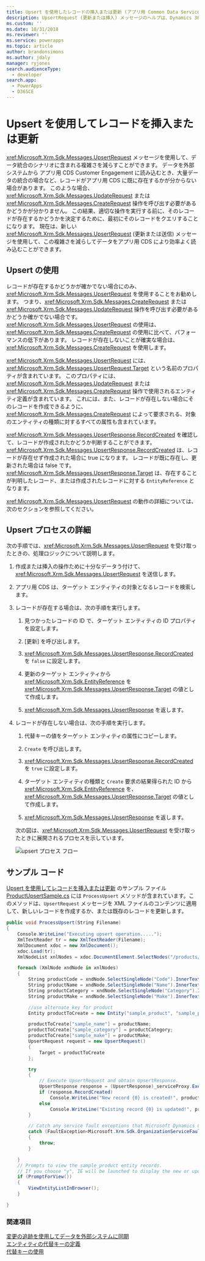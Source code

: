 ```yaml
---
title: Upsert を使用したレコードの挿入または更新 (アプリ用 Common Data Service) | Microsoft Docs
description: UpsertRequest (更新または挿入) メッセージのヘルプは、Dynamics 365 にレコードが存在するかどうかわからない場合にさまざまなデータ統合シナリオを簡略化するのに役立ちます。 このような場合、UpdateRequest または CreateRequest 操作を呼び出す必要があるかどうかが分かりません。 この結果、適切な操作を実行する前に、そのレコードが存在するかどうかを決定するために、最初にそのレコードをクエリすることになります。 UpsertRequest メッセージはそのような問題の解決に役立ちます
ms.custom: ''
ms.date: 10/31/2018
ms.reviewer: ''
ms.service: powerapps
ms.topic: article
author: brandonsimons
ms.author: jdaly
manager: ryjones
search.audienceType:
  - developer
search.app:
  - PowerApps
  - D365CE
---
```

# <a name="use-upsert-to-insert-or-update-a-record"></a>Upsert を使用してレコードを挿入または更新

<xref:Microsoft.Xrm.Sdk.Messages.UpsertRequest> メッセージを使用して、データ統合のシナリオに含まれる複雑さを減らすことができます。 データを外部システムから アプリ用 CDS Customer Engagement に読み込むとき、大量データの統合の場合など、レコードがアプリ用 CDS に既に存在するかが分からない場合があります。 このような場合、<xref:Microsoft.Xrm.Sdk.Messages.UpdateRequest> または <xref:Microsoft.Xrm.Sdk.Messages.CreateRequest> 操作を呼び出す必要があるかどうかが分かりません。 この結果、適切な操作を実行する前に、そのレコードが存在するかどうかを決定するために、最初にそのレコードをクエリすることになります。 現在は、新しい <xref:Microsoft.Xrm.Sdk.Messages.UpsertRequest> (更新または送信) メッセージを使用して、この複雑さを減らしてデータをアプリ用 CDS により効率よく読み込むことができます。  
  
<a name="BKMK_UsingUpsert"></a>   
## <a name="using-upsert"></a>Upsert の使用  
 レコードが存在するかどうかが確かでない場合にのみ、<xref:Microsoft.Xrm.Sdk.Messages.UpsertRequest> を使用することをお勧めします。 つまり、<xref:Microsoft.Xrm.Sdk.Messages.CreateRequest> または <xref:Microsoft.Xrm.Sdk.Messages.UpdateRequest> 操作を呼び出す必要があるかどうか確かでない場合です。 <xref:Microsoft.Xrm.Sdk.Messages.UpsertRequest> の使用は、<xref:Microsoft.Xrm.Sdk.Messages.CreateRequest> の使用に比べて、パフォーマンスの低下があります。 レコードが存在しないことが確実な場合は、<xref:Microsoft.Xrm.Sdk.Messages.CreateRequest> を使用します。  
  
 <xref:Microsoft.Xrm.Sdk.Messages.UpsertRequest> には、<xref:Microsoft.Xrm.Sdk.Messages.UpsertRequest.Target> という名前のプロパティが含まれています。 このプロパティには、<xref:Microsoft.Xrm.Sdk.Messages.UpdateRequest> または <xref:Microsoft.Xrm.Sdk.Messages.CreateRequest> 操作で使用されるエンティティ定義が含まれています。 これには、また、レコードが存在しない場合にそのレコードを作成できるように、<xref:Microsoft.Xrm.Sdk.Messages.CreateRequest> によって要求される、対象のエンティティの種類に対するすべての属性も含まれています。  
  
 <xref:Microsoft.Xrm.Sdk.Messages.UpsertResponse.RecordCreated> を確認して、レコードが作成されたかどうか判断することができます。 <xref:Microsoft.Xrm.Sdk.Messages.UpsertResponse.RecordCreated> は、レコードが存在せず作成された場合に true になります。 レコードが既に存在し、更新された場合は false です。 <xref:Microsoft.Xrm.Sdk.Messages.UpsertResponse.Target> は、存在することが判明したレコード、または作成されたレコードに対する `EntityReference` となります。  
  
 <xref:Microsoft.Xrm.Sdk.Messages.UpsertRequest> の動作の詳細については、次のセクションを参照してください。  
  
<a name="BKMK_upsert"></a>   
## <a name="understanding-the-upsert-process"></a>Upsert プロセスの詳細  
 次の手順では、<xref:Microsoft.Xrm.Sdk.Messages.UpsertRequest> を受け取ったときの、処理ロジックについて説明します。  
  
1. 作成または挿入の操作ために十分なデータう付けて、<xref:Microsoft.Xrm.Sdk.Messages.UpsertRequest> を送信します。  
  
2. アプリ用 CDS は、ターゲット エンティティの対象となるレコードを検索します。  
  
3. レコードが存在する場合は、次の手順を実行します。  
  
   1.  見つかったレコードの ID で、ターゲット エンティティの ID プロパティを設定します。  
  
   2.  [更新] を呼び出します。  
  
   3.  <xref:Microsoft.Xrm.Sdk.Messages.UpsertResponse.RecordCreated> を `false` に設定します。  
  
   4.  更新のターゲット エンティティから <xref:Microsoft.Xrm.Sdk.EntityReference> を <xref:Microsoft.Xrm.Sdk.Messages.UpsertResponse.Target> の値として作成します。  
  
   5.  <xref:Microsoft.Xrm.Sdk.Messages.UpsertResponse> を返します。  
  
4. レコードが存在しない場合は、次の手順を実行します。  
  
   1.  代替キーの値をターゲット エンティティの属性にコピーします。  
  
   2.  `Create` を呼び出します。  
  
   3.  <xref:Microsoft.Xrm.Sdk.Messages.UpsertResponse.RecordCreated> を `true` に設定します。  
  
   4.  ターゲット エンティティの種類と `Create` 要求の結果得られた ID から <xref:Microsoft.Xrm.Sdk.EntityReference> を、<xref:Microsoft.Xrm.Sdk.Messages.UpsertResponse.Target> の値として作成します。  
  
   5.  <xref:Microsoft.Xrm.Sdk.Messages.UpsertResponse> を返します。  
  
   次の図は、<xref:Microsoft.Xrm.Sdk.Messages.UpsertRequest> を受け取ったときに展開されるプロセスを示しています。  
  
   ![upsert プロセス フロー](media/upsert-flowchart-dynamics-crm-2015.png "upsert プロセス フロー")  
  
<a name="BKMK_SampleCode"></a>   
## <a name="sample-code"></a>サンプル コード  
 [Upsert を使用してレコードを挿入または更新](http://go.microsoft.com/fwlink/p/?LinkId=532924) のサンプル ファイル [ProductUpsertSample.cs](https://code.msdn.microsoft.com/Insert-or-update-a-record-aa160870/sourcecode?fileId=136218&pathId=1243320355) には `ProcessUpsert` メソッドが含まれています。このメソッドは、`UpsertRequest` メッセージを XML ファイルのコンテンツに適用して、新しいレコードを作成するか、または既存のレコードを更新します。  
  
```csharp
public void ProcessUpsert(String Filename)
{
    Console.WriteLine("Executing upsert operation.....");
    XmlTextReader tr = new XmlTextReader(Filename);
    XmlDocument xdoc = new XmlDocument();
    xdoc.Load(tr);
    XmlNodeList xnlNodes = xdoc.DocumentElement.SelectNodes("/products/product");

    foreach (XmlNode xndNode in xnlNodes)
    {
        String productCode = xndNode.SelectSingleNode("Code").InnerText;
        String productName = xndNode.SelectSingleNode("Name").InnerText;
        String productCategory = xndNode.SelectSingleNode("Category").InnerText;
        String productMake = xndNode.SelectSingleNode("Make").InnerText;

        //use alternate key for product
        Entity productToCreate = new Entity("sample_product", "sample_productcode", productCode);

        productToCreate["sample_name"] = productName;
        productToCreate["sample_category"] = productCategory;
        productToCreate["sample_make"] = productMake;
        UpsertRequest request = new UpsertRequest()
        {
            Target = productToCreate
        };

        try
        {
            // Execute UpsertRequest and obtain UpsertResponse. 
            UpsertResponse response = (UpsertResponse)_serviceProxy.Execute(request);
            if (response.RecordCreated)
                Console.WriteLine("New record {0} is created!", productName);
            else
                Console.WriteLine("Existing record {0} is updated!", productName);
        }

        // Catch any service fault exceptions that Microsoft Dynamics CRM throws.
        catch (FaultException<Microsoft.Xrm.Sdk.OrganizationServiceFault>)
        {
            throw;
        }

    }
    // Prompts to view the sample_product entity records.
    // If you choose "y", IE will be launched to display the new or updated records.
    if (PromptForView())
    {
        ViewEntityListInBrowser();
    }

}
```
  
### <a name="see-also"></a>関連項目  
 [変更の追跡を使用してデータを外部システムに同期](use-change-tracking-synchronize-data-external-systems.md)   
 [エンティティの代替キーの定義](define-alternate-keys-entity.md)   
 [代替キーの使用](use-alternate-key-create-record.md)
